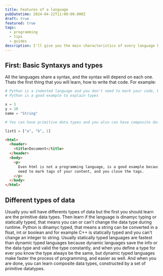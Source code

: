 ```yaml
---
title: Features of a language
pubDatetime: 2024-04-22T11:00:00.000Z
draft: true
featured: true
tags:
  - programming
  - tips
  - guides
description: I'll give you the main characteristics of every language had. And guide you in the progress of learning a new language
---
```


## First: Basic Syntaxys and types

All the languages share a syntax, and the syntax will depend on each one. Thats the first thing that you will learn, how to write that code. For example:

```python
# Python is a indented language and you don't need to mark your code, but you will need to indent code
# Python is a good example to explain types

x = 1
y = 10
name = "String"

# You can have primitive data types and you also can have composite data types

list1 = ["a", "b", 1]


```

```html
<html>
  <header>
    <title>Document</title>
  </header>
  <body>
    <p>
      Even html is not a programming language, is a good example because you
      need to mark tags of your content, and you close the tags.
    </p>
  </body>
</html>
```

## Different types of data

Usually you will have differents types of data but the first you should learn are the primitive data types. Then learn if the language is dinamyc typing or statically typed, that means you can or can't change the data type during runtime. Python is dinamyc typed, that means a string can be converted in a float, int or boolean and for example C++ is statically typed and you can't change an integer to string. Usually statically typed languages are fastest than dynamic typed languages because dynamic languages save the info or the data type and valid the type constantly, and when you define a type for ever you know the type always be the same, but dynamic typed languages make faster the process of programming, and easier as well. And when you are done, you can learn composite data types, constructed by a set of primitive datatypes.
